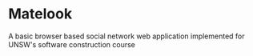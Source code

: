 # Matelook

A basic browser based social network web application implemented for UNSW's software construction course
